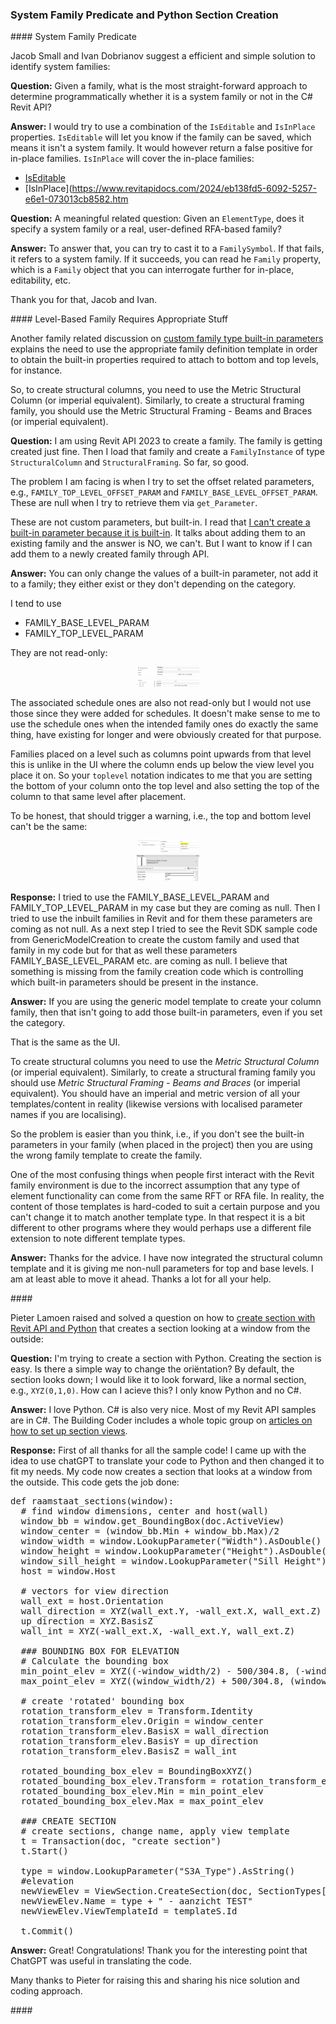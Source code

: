 <head>
<meta http-equiv="Content-Type" content="text/html; charset=utf-8">
<link rel="stylesheet" type="text/css" href="bc.css">
<script src="https://cdn.rawgit.com/google/code-prettify/master/loader/run_prettify.js" type="text/javascript"></script>
</head>

<!---

- determine is family system or not?
  https://autodesk.slack.com/archives/C0SR6NAP8/p1691697108465579
  [Q] Given a Family in the API what is the most straight forward approach to determining if the family is a system family or not in C#?
  [A] Jacob Small

- you need a column family to define a column family
  Custom Family Type - BuiltIn Parameters
  https://forums.autodesk.com/t5/revit-api-forum/custom-family-type-builtin-parameters/m-p/12203945

- Create section with Revit API, Python
  creates a section that looks at a window from the outside
  https://forums.autodesk.com/t5/revit-api-forum/create-section-with-revit-api-python/m-p/12211534

twitter:

 @AutodeskRevit #RevitAPI #BIM @DynamoBIM @AutodeskAPS


&ndash; ...

linkedin:

#BIM #DynamoBIM #AutodeskAPS #Revit #API #IFC #SDK #Autodesk #AEC #adsk

the [Revit API discussion forum](http://forums.autodesk.com/t5/revit-api-forum/bd-p/160) thread

<center>
<img src="img/" alt="" title="" width="600"/>
<p style="font-size: 80%; font-style:italic"></p>
</center>

-->

### System Family Predicate and Python Section Creation


####<a name="2"></a> System Family Predicate

Jacob Small and Ivan Dobrianov suggest a efficient and simple solution to identify system families:

**Question:** Given a family, what is the most straight-forward approach to determine programmatically whether it is a system family or not in the C# Revit API?

**Answer:** I would try to use a combination of the `IsEditable` and `IsInPlace` properties.
`IsEditable` will let you know if the family can be saved, which means it isn't a system family.
It would however return a false positive for in-place families.
`IsInPlace` will cover the in-place families:

- [IsEditable](https://www.revitapidocs.com/2024/d7d3ef05-d2bd-b770-47df-96b7fd280f9f.htm)
- [IsInPlace](https://www.revitapidocs.com/2024/eb138fd5-6092-5257-e6e1-073013cb8582.htm

**Question:**  A meaningful related question:
Given an `ElementType`, does it specify a system family or a real, user-defined RFA-based family?

**Answer:** To answer that, you can try to cast it to a `FamilySymbol`.
If that fails, it refers to a system family.
If it succeeds, you can read he `Family` property, which is a `Family` object that you can interrogate further for in-place, editability, etc.

Thank you for that, Jacob and Ivan.

####<a name="3"></a> Level-Based Family Requires Appropriate Stuff

Another family related discussion
on [custom family type built-in parameters](https://forums.autodesk.com/t5/revit-api-forum/custom-family-type-builtin-parameters/m-p/12203945)
explains the need to use the appropriate family definition template in order to obtain the built-in properties required to attach to bottom and top levels, for instance.

So, to create structural columns, you need to use the Metric Structural Column (or imperial equivalent).
Similarly, to create a structural framing family, you should use the Metric Structural Framing - Beams and Braces (or imperial equivalent).

**Question:** I am using Revit API 2023 to create a family.
The family is getting created just fine.
Then I load that family and create a `FamilyInstance` of type `StructuralColumn` and `StructuralFraming`.
So far, so good.

The problem I am facing is when I try to set the offset related parameters, e.g., `FAMILY_TOP_LEVEL_OFFSET_PARAM` and `FAMILY_BASE_LEVEL_OFFSET_PARAM`.
These are null when I try to retrieve them via `get_Parameter`.

These are not custom parameters, but built-in.
I read that [I can't create a built-in parameter because it is built-in](https://forums.autodesk.com/t5/revit-api-forum/add-built-in-parameter-to-family/td-p/10674669).
It talks about adding them to an existing family and the answer is NO, we can't.
But I want to know if I can add them to a newly created family through API.

**Answer:** You can only change the values of a built-in parameter, not add it to a family; they either exist or they don't depending on the category.

I tend to use

- FAMILY_BASE_LEVEL_PARAM
- FAMILY_TOP_LEVEL_PARAM

They are not read-only:


<center>
<img src="img/column_family_level_4.png" alt="Column family properties" title="Column family properties" width="100"/>
<br/>
<img src="img/column_family_level_5.png" alt="Column family properties" title="Column family properties" width="100"/>
</center>

The associated schedule ones are also not read-only but I would not use those since they were added for schedules.
It doesn't make sense to me to use the schedule ones when the intended family ones do exactly the same thing, have existing for longer and were obviously created for that purpose.

Families placed on a level such as columns point upwards from that level this is unlike in the UI where the column ends up below the view level you place it on.
So your `toplevel` notation indicates to me that you are setting the bottom of your column onto the top level and also setting the top of the column to that same level after placement.

To be honest, that should trigger a warning, i.e., the top and bottom level can't be the same:

<center>
<img src="img/column_family_level_6.png" alt="Column family properties" title="Column family properties" width="100"/>
<br/>
<img src="img/column_family_level_7.png" alt="Column family properties" title="Column family properties" width="100"/>
</center>

**Response:**  I tried to use the FAMILY_BASE_LEVEL_PARAM and FAMILY_TOP_LEVEL_PARAM in my case but they are coming as null.
Then I tried to use the inbuilt families in Revit and for them these parameters are coming as not null.
As a next step I tried to see the Revit SDK sample code from GenericModelCreation to create the custom family and used that family in my code but for that as well these parameters FAMILY_BASE_LEVEL_PARAM etc. are coming as null.
I believe that something is missing from the family creation code which is controlling which built-in parameters should be present in the instance.

**Answer:** If you are using the generic model template to create your column family, then that isn't going to add those built-in parameters, even if you set the category.

That is the same as the UI.

To create structural columns you need to use the *Metric Structural Column* (or imperial equivalent).
Similarly, to create a structural framing family you should use *Metric Structural Framing - Beams and Braces* (or imperial equivalent).
You should have an imperial and metric version of all your templates/content in reality (likewise versions with localised parameter names if you are localising).

So the problem is easier than you think, i.e., if you don't see the built-in parameters in your family (when placed in the project) then you are using the wrong family template to create the family.

One of the most confusing things when people first interact with the Revit family environment is due to the incorrect assumption that any type of element functionality can come from the same RFT or RFA file.
In reality, the content of those templates is hard-coded to suit a certain purpose and you can't change it to match another template type.
In that respect it is a bit different to other programs where they would perhaps use a different file extension to note different template types.

**Answer:** Thanks for the advice.
I have now integrated the structural column template and it is giving me non-null parameters for top and base levels.
I am at least able to move it ahead.
Thanks a lot for all your help.

####<a name="4"></a>

Pieter Lamoen raised and solved a question on how
to [create section with Revit API and Python](https://forums.autodesk.com/t5/revit-api-forum/create-section-with-revit-api-python/m-p/12211534)
that creates a section looking at a window from the outside:

**Question:** I'm trying to create a section with Python.
Creating the section is easy.
Is there a simple way to change the oriëntation?
By default, the section looks down; I would like it to look forward, like a normal section, e.g., `XYZ(0,1,0)`.
How can I acieve this?
I only know Python and no C#.

**Answer:** I love Python. C# is also very nice.
Most of my Revit API samples are in C#.
The Building Coder includes a whole topic group
on [articles on how to set up section views](https://thebuildingcoder.typepad.com/blog/about-the-author.html#5.38).

**Response:**  First of all thanks for all the sample code!
I came up with the idea to use chatGPT to translate your code to Python and then changed it to fit my needs.
My code now creates a section that looks at a window from the outside.
This code gets the job done:

<pre class="prettyprint">
def raamstaat_sections(window):
  # find window dimensions, center and host(wall)
  window_bb = window.get_BoundingBox(doc.ActiveView)
  window_center = (window_bb.Min + window_bb.Max)/2
  window_width = window.LookupParameter("Width").AsDouble()
  window_height = window.LookupParameter("Height").AsDouble()
  window_sill_height = window.LookupParameter("Sill Height").AsDouble()
  host = window.Host

  # vectors for view direction
  wall_ext = host.Orientation
  wall_direction = XYZ(wall_ext.Y, -wall_ext.X, wall_ext.Z)
  up_direction = XYZ.BasisZ
  wall_int = XYZ(-wall_ext.X, -wall_ext.Y, wall_ext.Z)

  ### BOUNDING BOX FOR ELEVATION
  # Calculate the bounding box
  min_point_elev = XYZ((-window_width/2) - 500/304.8, (-window_height/2) - window_sill_height - 750/304.8, -1000/304.8)
  max_point_elev = XYZ((window_width/2) + 500/304.8, (window_height/2) + 1000/304.8, 0)

  # create 'rotated' bounding box
  rotation_transform_elev = Transform.Identity
  rotation_transform_elev.Origin = window_center
  rotation_transform_elev.BasisX = wall_direction
  rotation_transform_elev.BasisY = up_direction
  rotation_transform_elev.BasisZ = wall_int

  rotated_bounding_box_elev = BoundingBoxXYZ()
  rotated_bounding_box_elev.Transform = rotation_transform_elev
  rotated_bounding_box_elev.Min = min_point_elev
  rotated_bounding_box_elev.Max = max_point_elev

  ### CREATE SECTION
  # create sections, change name, apply view template
  t = Transaction(doc, "create section")
  t.Start()

  type = window.LookupParameter("S3A_Type").AsString()
  #elevation
  newViewElev = ViewSection.CreateSection(doc, SectionTypes[1].Id, rotated_bounding_box_elev)
  newViewElev.Name = type + " - aanzicht TEST"
  newViewElev.ViewTemplateId = templateS.Id

  t.Commit()
</pre>

**Answer:** Great!
Congratulations!
Thank you for the interesting point that ChatGPT was useful in translating the code.

Many thanks to Pieter for raising this and sharing his nice solution and coding approach.



####<a name="4"></a>
